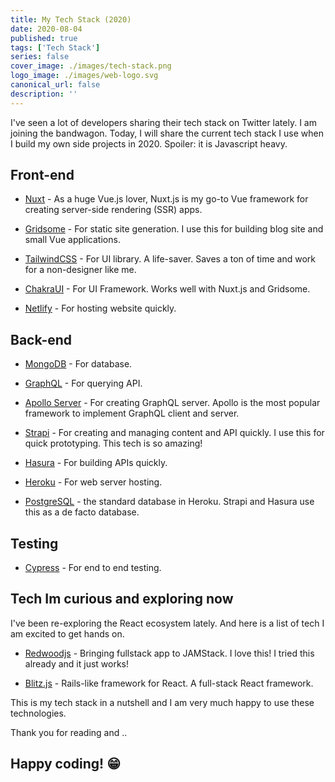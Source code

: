 ```yaml
---
title: My Tech Stack (2020)
date: 2020-08-04
published: true
tags: ['Tech Stack']
series: false
cover_image: ./images/tech-stack.png
logo_image: ./images/web-logo.svg
canonical_url: false
description: ''
---
```


I've seen a lot of developers sharing their tech stack on Twitter lately. I am joining the bandwagon. Today, I will share the current tech stack I use when I build my own side projects in 2020. Spoiler: it is Javascript heavy.

## Front-end

- [ Nuxt](https://nuxtjs.org) - As a huge Vue.js lover, Nuxt.js is my go-to Vue framework for creating server-side rendering (SSR) apps.

- [ Gridsome](https://gridsome.org) - For static site generation. I use this for building blog site and small Vue applications.

- [TailwindCSS](https://tailwindcss.com) - For UI library. A life-saver. Saves a ton of time and work for a non-designer like me.

- [ChakraUI](https://vue.chakra-ui.com/) - For UI Framework. Works well with Nuxt.js and Gridsome.

- [Netlify](https://netlify.com) - For hosting website quickly.

## Back-end

- [MongoDB](https://mongodb.com) - For database.

- [GraphQL](https://https://graphql.org/) - For querying API.

- [Apollo Server](https://apollo-server.com) - For creating GraphQL server. Apollo is the most popular framework to implement GraphQL client and server.

- [Strapi](https://strapi.io/) - For creating and managing content and API quickly. I use this for quick prototyping. This tech is so amazing!

- [Hasura](https://hasura.io/) - For building APIs quickly.

- [Heroku](https://heroku.com) - For web server hosting.

- [PostgreSQL](https://www.postgresql.org/) - the standard database in Heroku. Strapi and Hasura use this as a de facto database.

## Testing

- [Cypress](https://www.cypress.io/) - For end to end testing.

## Tech Im curious and exploring now

I've been re-exploring the React ecosystem lately. And here is a list of tech I am excited to get hands on.

- [Redwoodjs](https://redwoodjs.com) - Bringing fullstack app to JAMStack. I love this! I tried this already and it just works!

- [Blitz.js](https://blitzjs.com/) - Rails-like framework for React. A full-stack React framework.

This is my tech stack in a nutshell and I am very much happy to use these technologies.

Thank you for reading and ..

## Happy coding! 😁
